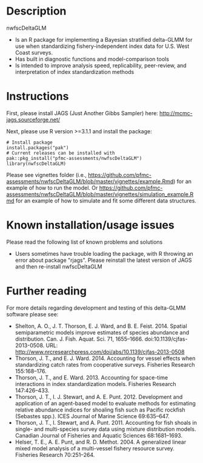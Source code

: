 
Description
=============

nwfscDeltaGLM
* Is an R package for implementing a Bayesian stratified delta-GLMM for use when standardizing fishery-independent index data for U.S. West Coast surveys.
* Has built in diagnostic functions and model-comparison tools
* Is intended to improve analysis speed, replicability, peer-review, and interpretation of index standardization methods


Instructions
=============

First, please install JAGS (Just Another Gibbs Sampler) here: http://mcmc-jags.sourceforge.net/

Next, please use R version >=3.1.1 and install the package:

    # Install package
    install.packages("pak")
    # Current releases can be installed with
    pak::pkg_install("pfmc-assessments/nwfscDeltaGLM")
    library(nwfscDeltaGLM) 

Please see vignettes folder (i.e., https://github.com/pfmc-assessments/nwfscDeltaGLM/blob/master/vignettes/example.Rmd) for an example of how to run the model. Or https://github.com/pfmc-assessments/nwfscDeltaGLM/blob/master/vignettes/simulation_example.Rmd for an example of how to simulate and fit some different data structures. 

Known installation/usage issues
=============
Please read the following list of known problems and solutions
* Users sometimes have trouble loading the package, with R throwing an error about package "rjags".  Please reinstall the latest version of JAGS and then re-install nwfscDeltaGLM

Further reading
=============

For more details regarding development and testing of this delta-GLMM software please see:
* Shelton, A. O., J. T. Thorson, E. J. Ward, and B. E. Feist. 2014. Spatial semiparametric models improve estimates of species abundance and distribution. Can. J. Fish. Aquat. Sci. 71, 1655–1666. doi:10.1139/cjfas-2013-0508. URL: http://www.nrcresearchpress.com/doi/abs/10.1139/cjfas-2013-0508
* Thorson, J. T., and E. J. Ward. 2014. Accounting for vessel effects when standardizing catch rates from cooperative surveys. Fisheries Research 155:168–176.
* Thorson, J. T., and E. Ward. 2013. Accounting for space-time interactions in index standardization models. Fisheries Research 147:426–433.
* Thorson, J. T., I. J. Stewart, and A. E. Punt. 2012. Development and application of an agent-based model to evaluate methods for estimating relative abundance indices for shoaling fish such as Pacific rockfish (Sebastes spp.). ICES Journal of Marine Science 69:635–647.
* Thorson, J. T., I. Stewart, and A. Punt. 2011. Accounting for fish shoals in single- and multi-species survey data using mixture distribution models. Canadian Journal of Fisheries and Aquatic Sciences 68:1681–1693.
* Helser, T. E., A. E. Punt, and R. D. Methot. 2004. A generalized linear mixed model analysis of a multi-vessel fishery resource survey. Fisheries Research 70:251–264.


